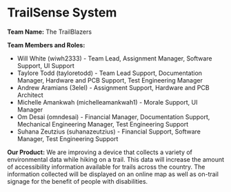 # TrailSense System

**Team Name:** The TrailBlazers

**Team Members and Roles:**
- Will White (wiwh2333) - Team Lead, Assignment Manager, Software Support, UI Support
- Taylore Todd (tayloretodd) - Team Lead Support, Documentation Manager, Hardware and PCB Support, Test Engineering Manager
- Andrew Aramians (3elel) - Assignment Support, Hardware and PCB Architect
- Michelle Amankwah (michelleamankwah1) - Morale Support, UI Manager
- Om Desai (omndesai) - Financial Manager, Documentation Support, Mechanical Engineering Manager, Test Engineering Support
- Suhana Zeutzius (suhanazeutzius) - Financial Support, Software Manager, Test Engineering Support

**Our Product:** We are improving a device that collects a variety of environmental data while hiking on a trail. This data will increase the amount of accessibility information available for trails across the country. The information collected will be displayed on an online map as well as on-trail signage for the benefit of people with disabilities.

